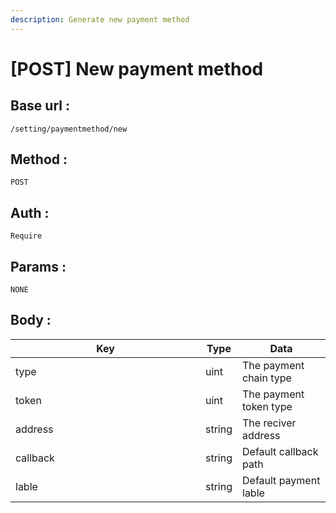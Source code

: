 ```yaml
---
description: Generate new payment method
---
```


# \[POST] New payment method

## Base url :&#x20;

```
/setting/paymentmethod/new
```

## Method :&#x20;

```
POST
```

## Auth :&#x20;

```
Require
```

## Params :&#x20;

```
NONE
```

## Body  :&#x20;

<table><thead><tr><th width="288">Key</th><th>Type</th><th>Data</th></tr></thead><tbody><tr><td>type</td><td>uint</td><td>The payment chain type</td></tr><tr><td>token</td><td>uint</td><td>The payment token type</td></tr><tr><td>address</td><td>string</td><td>The reciver address</td></tr><tr><td>callback</td><td>string</td><td>Default callback path</td></tr><tr><td>lable</td><td>string</td><td>Default payment lable</td></tr></tbody></table>

